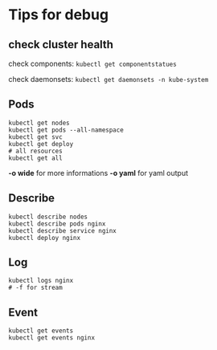 # Tips for debug

## check cluster health
check components:
`kubectl get componentstatues`

check daemonsets:
`kubectl get daemonsets -n kube-system`

## Pods
```
kubectl get nodes
kubectl get pods --all-namespace
kubectl get svc
kubectl get deploy
# all resources
kubectl get all
```

**-o wide** for more informations
**-o yaml** for yaml output
## Describe
```
kubectl describe nodes
kubectl describe pods nginx
kubectl describe service nginx
kubectl deploy nginx
```

## Log
```
kubectl logs nginx
# -f for stream
```

## Event 
```
kubectl get events
kubectl get events nginx
``` 
